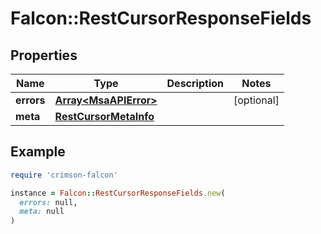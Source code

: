 # Falcon::RestCursorResponseFields

## Properties

| Name | Type | Description | Notes |
| ---- | ---- | ----------- | ----- |
| **errors** | [**Array&lt;MsaAPIError&gt;**](MsaAPIError.md) |  | [optional] |
| **meta** | [**RestCursorMetaInfo**](RestCursorMetaInfo.md) |  |  |

## Example

```ruby
require 'crimson-falcon'

instance = Falcon::RestCursorResponseFields.new(
  errors: null,
  meta: null
)
```

